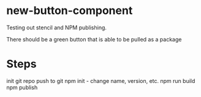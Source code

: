 # new-button-component

Testing out stencil and NPM publishing.

There should be a green button that is able to be pulled as a package


# Steps
init git repo
push to git
npm init - change name, version, etc.
npm run build
npm publish